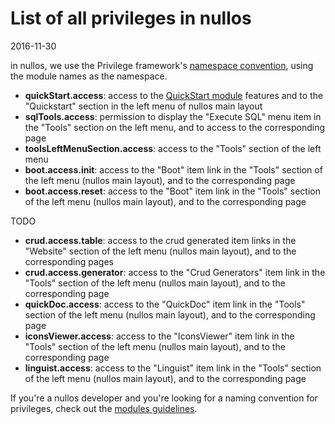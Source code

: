 List of all privileges in nullos
=============================
2016-11-30



in nullos, we use the Privilege framework's [namespace convention](https://github.com/lingtalfi/Privilege#namespace-convention-and-wildcards),
using the module names as the namespace.




- **quickStart.access**: access to the [QuickStart module](https://github.com/lingtalfi/nullos-admin/tree/master/doc/official/modules/quickstart-module.md) features and to the "Quickstart" section in the left menu of nullos main layout
- **sqlTools.access**: permission to display the "Execute SQL" menu item in the "Tools" section on the left menu, and to access to the corresponding page  
- **toolsLeftMenuSection.access**: access to the "Tools" section of the left menu
- **boot.access.init**: access to the "Boot" item link in the "Tools" section of the left menu (nullos main layout), and to the corresponding page
- **boot.access.reset**: access to the "Boot" item link in the "Tools" section of the left menu (nullos main layout), and to the corresponding page

TODO
- **crud.access.table**: access to the crud generated item links in the "Website" section of the left menu (nullos main layout), and to the corresponding pages
- **crud.access.generator**: access to the "Crud Generators" item link in the "Tools" section of the left menu (nullos main layout), and to the corresponding page
- **quickDoc.access**: access to the "QuickDoc" item link in the "Tools" section of the left menu (nullos main layout), and to the corresponding page
- **iconsViewer.access**: access to the "IconsViewer" item link in the "Tools" section of the left menu (nullos main layout), and to the corresponding page
- **linguist.access**: access to the "Linguist" item link in the "Tools" section of the left menu (nullos main layout), and to the corresponding page



If you're a nullos developer and you're looking for a naming convention for privileges, check out the 
[modules guidelines](https://github.com/lingtalfi/nullos-admin/tree/master/doc/official/developers/guidelines/module-guidelines.md).